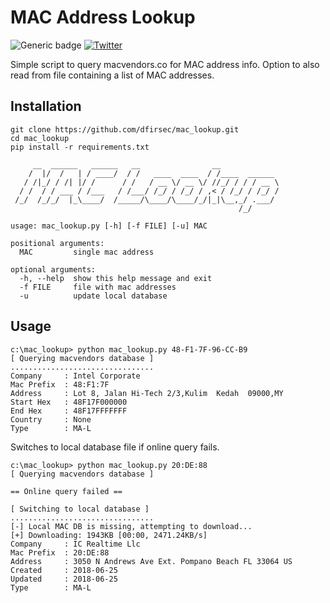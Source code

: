 # MAC Address Lookup

![Generic badge](https://img.shields.io/badge/python-3.7-blue.svg) [![Twitter](https://img.shields.io/badge/Twitter-@pulsecode-blue.svg)](https://twitter.com/pulsecode)

Simple script to query macvendors.co for MAC address info. Option to also read from file containing a list of MAC addresses.

## Installation

```text
git clone https://github.com/dfirsec/mac_lookup.git
cd mac_lookup
pip install -r requirements.txt
```

```console
     __  ______   ______   __                __
    /  |/  /   | / ____/  / /   ____  ____  / /____  ______
   / /|_/ / /| |/ /      / /   / __ \/ __ \/ //_/ / / / __ \
  / /  / / ___ / /___   / /___/ /_/ / /_/ / ,< / /_/ / /_/ /
 /_/  /_/_/  |_\____/  /_____/\____/\____/_/|_|\__,_/ .___/
                                                   /_/

usage: mac_lookup.py [-h] [-f FILE] [-u] MAC

positional arguments:
  MAC         single mac address

optional arguments:
  -h, --help  show this help message and exit
  -f FILE     file with mac addresses
  -u          update local database
```

## Usage

```text
c:\mac_lookup> python mac_lookup.py 48-F1-7F-96-CC-B9
[ Querying macvendors database ]
................................
Company     : Intel Corporate
Mac Prefix  : 48:F1:7F
Address     : Lot 8, Jalan Hi-Tech 2/3,Kulim  Kedah  09000,MY
Start Hex   : 48F17F000000
End Hex     : 48F17FFFFFFF
Country     : None
Type        : MA-L
```

Switches to local database file if online query fails.

```text
c:\mac_lookup> python mac_lookup.py 20:DE:88
[ Querying macvendors database ]

== Online query failed ==

[ Switching to local database ]
................................
[-] Local MAC DB is missing, attempting to download...
[+] Downloading: 1943KB [00:00, 2471.24KB/s]
Company     : IC Realtime Llc
Mac Prefix  : 20:DE:88
Address     : 3050 N Andrews Ave Ext. Pompano Beach FL 33064 US
Created     : 2018-06-25
Updated     : 2018-06-25
Type        : MA-L
```
